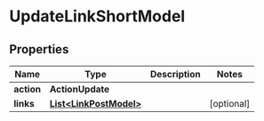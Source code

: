 

# UpdateLinkShortModel


## Properties

| Name | Type | Description | Notes |
|------------ | ------------- | ------------- | -------------|
|**action** | **ActionUpdate** |  |  |
|**links** | [**List&lt;LinkPostModel&gt;**](LinkPostModel.md) |  |  [optional] |



